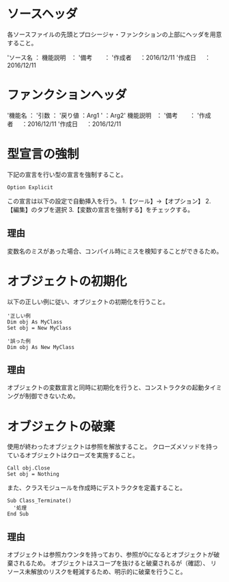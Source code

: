 # ソースヘッダ
各ソースファイルの先頭とプロシージャ・ファンクションの上部にヘッダを用意すること。

'ソース名     ：
機能説明   ：
'備考       ：
'作成者     ：2016/12/11
'作成日     ：2016/12/11

# ファンクションヘッダ
'機能名     ：
'引数       ：
'戻り値      ：Arg1
'           ：Arg2'
機能説明   ：
'備考       ：
'作成者     ：2016/12/11
'作成日     ：2016/12/11

# 型宣言の強制
下記の宣言を行い型の宣言を強制すること。
```
Option Explicit
```
この宣言は以下の設定で自動挿入を行う。
1.【ツール】→【オプション】
2.【編集】のタブを選択
3.【変数の宣言を強制する】をチェックする。

## 理由
変数名のミスがあった場合、コンパイル時にミスを検知することができるため。

# オブジェクトの初期化
以下の正しい例に従い、オブジェクトの初期化を行うこと。
```
'正しい例
Dim obj As MyClass
Set obj = New MyClass

'誤った例
Dim obj As New MyClass 
```

## 理由
オブジェクトの変数宣言と同時に初期化を行うと、コンストラクタの起動タイミングが制御できないため。

# オブジェクトの破棄
使用が終わったオブジェクトは参照を解放すること。
クローズメソッドを持っているオブジェクトはクローズを実施すること。
```
Call obj.Close
Set obj = Nothing
```

また、クラスモジュールを作成時にデストラクタを定義すること。
```
Sub Class_Terminate()
  '処理
End Sub
```

## 理由
オブジェクトは参照カウンタを持っており、参照が0になるとオブジェクトが破棄されるため。
オブジェクトはスコープを抜けると破棄されるが（確認）、
リソース未解放のリスクを軽減するため、明示的に破棄を行うこと。
